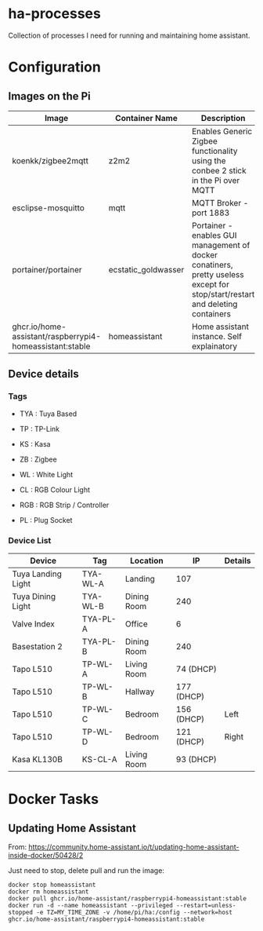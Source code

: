 # ha-processes
Collection of processes I need for running and maintaining home assistant.


# Configuration

## Images on the Pi

| Image | Container Name | Description |
| --- | --- | --- |
| koenkk/zigbee2mqtt | z2m2 | Enables Generic Zigbee functionality using the conbee 2 stick in the Pi over MQTT |
| esclipse-mosquitto | mqtt | MQTT Broker - port 1883 |
| portainer/portainer | ecstatic_goldwasser | Portainer - enables GUI management of docker conatiners, pretty useless except for stop/start/restart and deleting containers |
| ghcr.io/home-assistant/raspberrypi4-homeassistant:stable | homeassistant | Home assistant instance. Self explainatory |

## Device details

### Tags

* TYA : Tuya Based
* TP : TP-Link
* KS : Kasa
* ZB : Zigbee

* WL : White Light
* CL : RGB Colour Light
* RGB : RGB Strip / Controller
* PL : Plug Socket

### Device List

| Device | Tag | Location | IP | Details |
| --- | --- | --- | --- | --- |
| Tuya Landing Light | TYA-WL-A | Landing | 107 | |
| Tuya Dining Light | TYA-WL-B | Dining Room | 240 | |
| Valve Index | TYA-PL-A | Office | 6 | |
| Basestation 2 | TYA-PL-B | Dining Room | 240 | |
| Tapo L510 | TP-WL-A | Living Room | 74 (DHCP) | |
| Tapo L510 | TP-WL-B | Hallway | 177 (DHCP) | |
| Tapo L510 | TP-WL-C | Bedroom | 156 (DHCP) | Left |
| Tapo L510 | TP-WL-D | Bedroom | 121 (DHCP) | Right |
| Kasa KL130B | KS-CL-A | Living Room | 93 (DHCP) | |


# Docker Tasks

## Updating Home Assistant

From: https://community.home-assistant.io/t/updating-home-assistant-inside-docker/50428/2

Just need to stop, delete pull and run the image:

```
docker stop homeassistant
docker rm homeassistant
docker pull ghcr.io/home-assistant/raspberrypi4-homeassistant:stable
docker run -d --name homeassistant --privileged --restart=unless-stopped -e TZ=MY_TIME_ZONE -v /home/pi/ha:/config --network=host ghcr.io/home-assistant/raspberrypi4-homeassistant:stable
```

